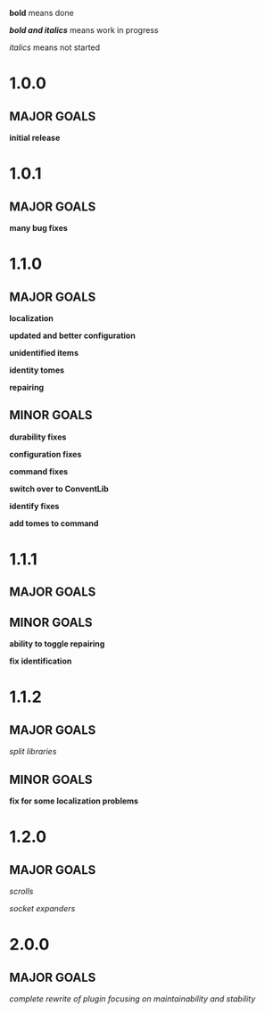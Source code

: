 **bold** means done

**_bold and italics_** means work in progress

_italics_ means not started

# 1.0.0
## MAJOR GOALS
**initial release**

# 1.0.1
## MAJOR GOALS
**many bug fixes**

# 1.1.0
## MAJOR GOALS
**localization**

**updated and better configuration**

**unidentified items**

**identity tomes**

**repairing**

## MINOR GOALS
**durability fixes**

**configuration fixes**

**command fixes**

**switch over to ConventLib**

**identify fixes**

**add tomes to command**

# 1.1.1
## MAJOR GOALS

## MINOR GOALS
**ability to toggle repairing**

**fix identification**

# 1.1.2
## MAJOR GOALS
*_split libraries_*

## MINOR GOALS
**fix for some localization problems**

# 1.2.0
## MAJOR GOALS
_scrolls_

_socket expanders_

# 2.0.0
## MAJOR GOALS
_complete rewrite of plugin focusing on maintainability and stability_
